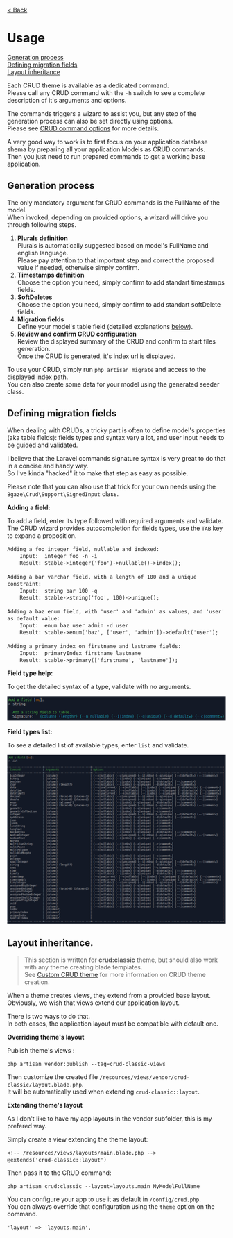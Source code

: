 [< Back](../README.md#table-of-content)

# Usage

[Generation process](#generation-process)  
[Defining migration fields](#defining-migration-fields)  
[Layout inheritance](#layout-inheritance)

Each CRUD theme is available as a dedicated command.  
Please call any CRUD command with the `-h` switch to see a complete description of it's arguments and options.

The commands triggers a wizard to assist you, but any step of the generation process can also be set directly using options.  
Please see [CRUD command options](crud-options.md) for more details.

A very good way to work is to first focus on your application database shema by preparing all your application Models as CRUD commands.  
Then you just need to run prepared commands to get a working base application.

## Generation process

The only mandatory argument for CRUD commands is the FullName of the model.  
When invoked, depending on provided options, a wizard will drive you through following steps.

1. **Plurals definition**  
Plurals is automatically suggested based on model's FullName and english language.  
Please pay attention to that important step and correct the proposed value if needed, otherwise simply confirm.
2. **Timestamps definition**  
Choose the option you need, simply confirm to add standart timestamps fields.
3. **SoftDeletes**  
Choose the option you need, simply confirm to add standart softDelete fields.
4. **Migration fields**  
Define your model's table field (detailed explanations [below](#defining-migration-fields)).
5. **Review and confirm CRUD configuration**  
Review the displayed summary of the CRUD and confirm to start files generation.  
Once the CRUD is generated, it's index url is displayed.

To use your CRUD, simply run `php artisan migrate` and access to the displayed index path.  
You can also create some data for your model using the generated seeder class.

## Defining migration fields

When dealing with CRUDs, a tricky part is often to define model's properties (aka table fields):
fields types and syntax vary a lot, and user input needs to be guided and validated. 

I believe that the Laravel commands signature syntax is very great to do that in a concise and handy way.  
So I've kinda "hacked" it to make that step as easy as possible.

Please note that you can also use that trick for your own needs using the `Bgaze\Crud\Support\SignedInput` class.

**Adding a field:**

To add a field, enter its type followed with required arguments and validate.  
The CRUD wizard provides autocompletion for fields types, use the `TAB` key to expand a proposition.

```
Adding a foo integer field, nullable and indexed:
    Input:  integer foo -n -i
    Result: $table->integer('foo')->nullable()->index();

Adding a bar varchar field, with a length of 100 and a unique constraint:
    Input:  string bar 100 -q
    Result: $table->string('foo', 100)->unique();

Adding a baz enum field, with 'user' and 'admin' as values, and 'user' as default value:
    Input:  enum baz user admin -d user
    Result: $table->enum('baz', ['user', 'admin'])->default('user');

Adding a primary index on firstname and lastname fields:
    Input:  primaryIndex firstname lastname
    Result: $table->primary(['firstname', 'lastname']);
```

**Field type help:**

To get the detailed syntax of a type, validate with no arguments.

![Field type help](assets/signed-input-help.png)

**Field types list:**

To see a detailed list of available types, enter `list` and validate.

![Field types list](assets/signed-input-list.png)

## Layout inheritance.

> This section is written for **crud:classic** theme, but should also work with any theme creating blade templates.  
> See [Custom CRUD theme](custom-theme.md) for more information on CRUD theme creation.

When a theme creates views, they extend from a provided base layout.  
Obviously, we wish that views extend our application layout.

There is two ways to do that.  
In both cases, the application layout must be compatible with default one.

**Overriding theme's layout**

Publish theme's views :

```
php artisan vendor:publish --tag=crud-classic-views
```

Then customize the created file `/resources/views/vendor/crud-classic/layout.blade.php`.  
It will be automatically used when extending `crud-classic::layout`.

**Extending theme's layout**

As I don't like to have my app layouts in the vendor subfolder, this is my prefered way.

Simply create a view extending the theme layout:

```
<!-- /resources/views/layouts/main.blade.php -->
@extends('crud-classic::layout')
```

Then pass it to the CRUD command:

```
php artisan crud:classic --layout=layouts.main MyModelFullName
```

You can configure your app to use it as default in `/config/crud.php`.  
You can always override that configuration using the `theme` option on the command.

```
'layout' => 'layouts.main',
```

